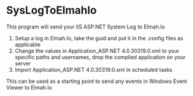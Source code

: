 # SysLogToElmahIo

This program will send your IIS ASP.NET System Log to Elmah.Io
1) Setup a log in Elmah.Io, take the guid and put it in the .config files as applicable
2) Change the values in Application_ASP.NET 4.0.30319.0.xml to your specific paths and usernames, drop the complied application on your server
3) Import Application_ASP.NET 4.0.30319.0.xml in scheduled tasks

This can be used as a starting point to send any events in Windows Event Viewer to Elmah.Io
